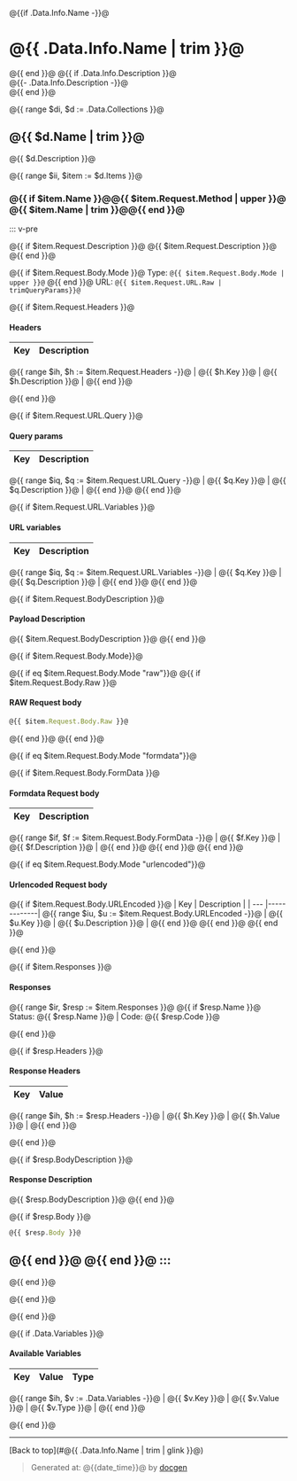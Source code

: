 <!--- Collection name and description -->	
@{{if .Data.Info.Name -}}@	
# @{{ .Data.Info.Name | trim }}@	
@{{ end }}@	
@{{ if .Data.Info.Description }}@	
@{{- .Data.Info.Description -}}@	
@{{ end }}@

<!--- Iterate main collection -->

@{{ range $di, $d := .Data.Collections }}@
## @{{ $d.Name | trim  }}@
@{{ $d.Description }}@

<!--- Iterate collection items -->

@{{ range $ii, $item := $d.Items }}@

### @{{ if $item.Name }}@@{{ $item.Request.Method | upper }}@ @{{ $item.Name | trim }}@@{{ end }}@
::: v-pre

@{{ if $item.Request.Description }}@
@{{ $item.Request.Description }}@
@{{ end }}@

@{{ if $item.Request.Body.Mode }}@
Type: `@{{ $item.Request.Body.Mode | upper }}@`
@{{ end }}@
URL: `@{{ $item.Request.URL.Raw | trimQueryParams}}@`

<!--- headers items -->
@{{ if $item.Request.Headers }}@
#### Headers

<!--- Iterate headers items -->
| Key | Description |
| --- |-------------|
@{{ range $ih, $h := $item.Request.Headers -}}@
| @{{ $h.Key }}@ | @{{ $h.Description }}@ |
@{{ end }}@
<!--- End Iterate headers items -->

<!--- End  headers items -->
@{{ end }}@

<!--- Query param items -->
@{{ if $item.Request.URL.Query }}@
#### Query params

<!--- Query param items -->
| Key | Description |
| --- |-------------|
@{{ range $iq, $q := $item.Request.URL.Query -}}@
| @{{ $q.Key }}@ | @{{ $q.Description }}@ |
@{{ end }}@
@{{ end }}@
<!--- End query param items -->

<!--- URL variables items -->
@{{ if $item.Request.URL.Variables }}@
#### URL variables

<!--- URL variables items -->
| Key | Description |
| --- |-------------|
@{{ range $iq, $q := $item.Request.URL.Variables -}}@
| @{{ $q.Key }}@ | @{{ $q.Description }}@ |
@{{ end }}@
@{{ end }}@
<!--- End URL variables items -->

@{{ if $item.Request.BodyDescription }}@
#### Payload Description
@{{ $item.Request.BodyDescription }}@
@{{ end }}@

<!--- Body mode -->
@{{ if $item.Request.Body.Mode}}@
<!--- Raw body data -->
@{{ if eq $item.Request.Body.Mode "raw"}}@
@{{ if $item.Request.Body.Raw }}@
#### RAW Request body

```js        
@{{ $item.Request.Body.Raw }}@
```
@{{ end }}@
@{{ end }}@
<!---End Raw body data -->

<!---FormData -->
@{{ if eq $item.Request.Body.Mode "formdata"}}@
<!--- Formdata items -->
@{{ if $item.Request.Body.FormData }}@
#### Formdata Request body

| Key | Description |
| --- |-------------|
@{{ range $if, $f := $item.Request.Body.FormData -}}@
| @{{ $f.Key }}@ | @{{ $f.Description }}@ |
@{{ end }}@
@{{ end }}@
@{{ end }}@
<!---End FormData -->


<!---x-urlencoded data -->
@{{ if eq $item.Request.Body.Mode "urlencoded"}}@
#### Urlencoded Request body

@{{ if $item.Request.Body.URLEncoded }}@
| Key | Description |
| --- |-------------|
@{{ range $iu, $u := $item.Request.Body.URLEncoded -}}@
| @{{ $u.Key }}@ | @{{ $u.Description }}@ |
@{{ end }}@
@{{ end }}@
@{{ end }}@
<!---End x-urlencoded data -->

<!--- End Body mode -->
@{{ end }}@

<!--- Items response -->
@{{ if $item.Responses }}@
#### Responses
@{{ range $ir, $resp := $item.Responses }}@
@{{ if $resp.Name }}@
Status: @{{ $resp.Name }}@ | Code: @{{ $resp.Code }}@

@{{ end }}@

<!--- response headers items -->
@{{ if $resp.Headers }}@
#### Response Headers

<!--- Iterate response headers items -->
| Key | Value |
| --- | ------|
@{{ range $ih, $h := $resp.Headers -}}@
| @{{ $h.Key }}@ | @{{ $h.Value }}@ |
@{{ end }}@
<!--- End Iterate response headers items -->

<!--- End response headers items -->
@{{ end }}@

@{{ if $resp.BodyDescription }}@
#### Response Description
@{{ $resp.BodyDescription }}@
@{{ end }}@

@{{ if $resp.Body }}@
```js
@{{ $resp.Body }}@
```
@{{ end }}@
@{{ end }}@
:::
---
<!--- End Items response -->
@{{ end }}@

<!--- End Iterate collection items -->
@{{ end }}@

<!--- End Iterate main collection -->
@{{ end }}@

<!--- Variables --->
@{{ if .Data.Variables }}@
#### Available Variables

<!--- Iterate variables -->
| Key | Value | Type |
| --- | ------|-------------|
@{{ range $ih, $v := .Data.Variables -}}@
| @{{ $v.Key }}@ | @{{ $v.Value }}@ | @{{ $v.Type }}@ |
@{{ end }}@
<!--- End Iterate headers items -->

<!--- End  headers items -->
@{{ end }}@

---
[Back to top](#@{{ .Data.Info.Name | trim | glink }}@)
> Generated at: @{{date_time}}@ by [docgen](https://github.com/gaplo917/docgen)